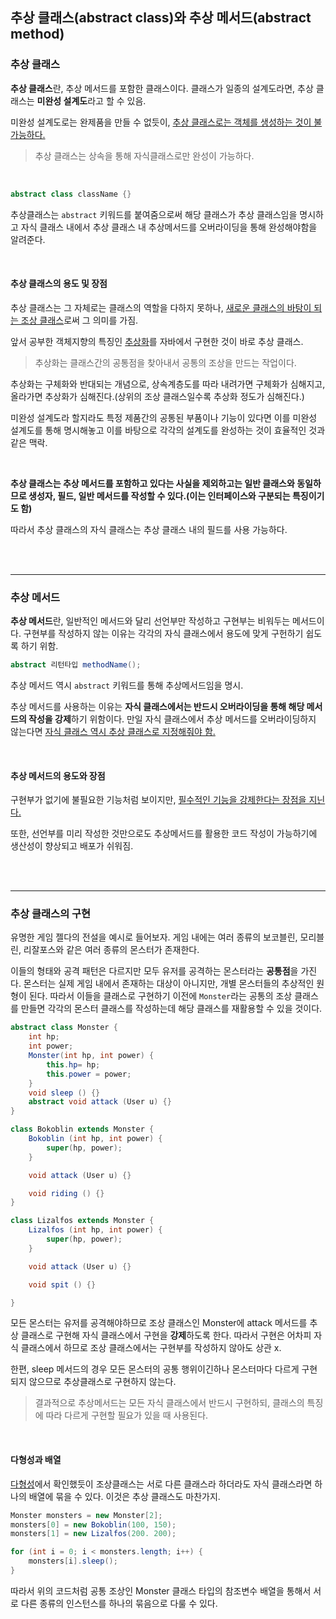 ## 추상 클래스(abstract class)와 추상 메서드(abstract method)

### 추상 클래스

**추상 클래스**란, 추상 메서드를 포함한 클래스이다. 클래스가 일종의 설계도라면, 추상 클래스는 **미완성 설계도**라고 할 수 있음.

미완성 설계도로는 완제품을 만들 수 없듯이, <u>추상 클래스로는 객체를 생성하는 것이 불가능하다.</u>

> 추상 클래스는 상속을 통해 자식클래스로만 완성이 가능하다.

<br>

```java
abstract class className {}
```

추상클래스는 `abstract` 키워드를 붙여줌으로써 해당 클래스가 추상 클래스임을 명시하고 자식 클래스 내에서 추상 클래스 내 추상메서드를 오버라이딩을 통해 완성해야함을 알려준다.

<br>

#### 추상 클래스의 용도 및 장점

추상 클래스는 그 자체로는 클래스의 역할을 다하지 못하나, <u>새로운 클래스의 바탕이 되는 조상 클래스</u>로써 그 의미를 가짐.

앞서 공부한 객체지향의 특징인 [추상화](https://github.com/shm-m/TIL/blob/main/Java-basic/10-OOP.md)를 자바에서 구현한 것이 바로 추상 클래스.

> 추상화는 클래스간의 공통점을 찾아내서 공통의 조상을 만드는 작업이다.

추상화는 구체화와 반대되는 개념으로, 상속계층도를 따라 내려가면 구체화가 심해지고, 올라가면 추상화가 심해진다.(상위의 조상 클래스일수록 추상화 정도가 심해진다.)

미완성 설계도라 할지라도 특정 제품간의 공통된 부품이나 기능이 있다면 이를 미완성 설계도를 통해 명시해놓고 이를 바탕으로 각각의 설계도를 완성하는 것이 효율적인 것과 같은 맥락.

<br>

**추상 클래스는 추상 메서드를 포함하고 있다는 사실을 제외하고는 일반 클래스와 동일하므로 생성자, 필드, 일반 메서드를 작성할 수 있다.(이는 인터페이스와 구분되는 특징이기도 함)**

따라서 추상 클래스의 자식 클래스는 추상 클래스 내의 필드를 사용 가능하다.

<br>
<br>

---

### 추상 메서드

**추상 메서드**란, 일반적인 메서드와 달리 선언부만 작성하고 구현부는 비워두는 메서드이다. 구현부를 작성하지 않는 이유는 각각의 자식 클래스에서 용도에 맞게 구헌하기 쉽도록 하기 위함.

```java
abstract 리턴타입 methodName();
```

추상 메서드 역시 `abstract` 키워드를 통해 추상메서드임을 명시.

추상 메서드를 사용하는 이유는 **자식 클래스에서는 반드시 오버라이딩을 통해 해당 메서드의 작성을 강제**하기 위함이다. 만일 자식 클래스에서 추상 메서드를 오버라이딩하지 않는다면 <u>자식 클래스 역시 추상 클래스로 지정해줘야 함.</u>

<br>

#### 추상 메서드의 용도와 장점

구현부가 없기에 불필요한 기능처럼 보이지만, <u>필수적인 기능을 강제한다는 장점을 지닌다.</u>

또한, 선언부를 미리 작성한 것만으로도 추상메서드를 활용한 코드 작성이 가능하기에 생산성이 향상되고 배포가 쉬워짐.

<br>
<br>

---

### 추상 클래스의 구현

유명한 게임 젤다의 전설을 예시로 들어보자. 게임 내에는 여러 종류의 보코블린, 모리블린, 리잘포스와 같은 여러 종류의 몬스터가 존재한다.

이들의 형태와 공격 패턴은 다르지만 모두 유저를 공격하는 몬스터라는 **공통점**을 가진다. 몬스터는 실제 게임 내에서 존재하는 대상이 아니지만, 개별 몬스터들의 추상적인 원형이 된다. 따라서 이들을 클래스로 구현하기 이전에 `Monster`라는 공통의 조상 클래스를 만들면 각각의 몬스터 클래스를 작성하는데 해당 클래스를 재활용할 수 있을 것이다.

```java
abstract class Monster {
    int hp;
    int power;
    Monster(int hp, int power) {
        this.hp= hp;
        this.power = power;
    }
    void sleep () {}
    abstract void attack (User u) {}
}

class Bokoblin extends Monster {
    Bokoblin (int hp, int power) {
        super(hp, power);
    }

    void attack (User u) {}

    void riding () {}
}

class Lizalfos extends Monster {
    Lizalfos (int hp, int power) {
        super(hp, power);
    }

    void attack (User u) {}

    void spit () {}

}
```

모든 몬스터는 유저를 공격해야하므로 조상 클래스인 Monster에 attack 메서드를 추상 클래스로 구현해 자식 클래스에서 구현을 **강제**하도록 한다. 따라서 구현은 어차피 자식 클래스에서 하므로 조상 클래스에서는 구현부를 작성하지 않아도 상관 x.

한편, sleep 메서드의 경우 모든 몬스터의 공통 행위이긴하나 몬스터마다 다르게 구현되지 않으므로 추상클래스로 구현하지 않는다.

> 결과적으로 추상메서드는 모든 자식 클래스에서 반드시 구현하되, 클래스의 특징에 따라 다르게 구현할 필요가 있을 때 사용된다.

<br>

#### 다형성과 배열

[다형성](https://github.com/shm-m/TIL/blob/main/Java-basic/18-polymorphism.md)에서 확인했듯이 조상클래스는 서로 다른 클래스라 하더라도 자식 클래스라면 하나의 배열에 묶을 수 있다. 이것은 추상 클래스도 마찬가지.

```java
Monster monsters = new Monster[2];
monsters[0] = new Bokoblin(100, 150);
monsters[1] = new Lizalfos(200. 200);

for (int i = 0; i < monsters.length; i++) {
    monsters[i].sleep();
}
```

따라서 위의 코드처럼 공통 조상인 Monster 클래스 타입의 참조변수 배열을 통해서 서로 다른 종류의 인스턴스를 하나의 묶음으로 다룰 수 있다.

<br>
<br>
